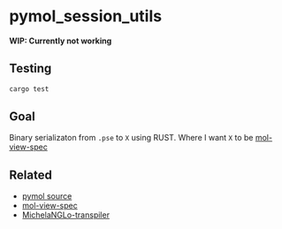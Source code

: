 # pymol_session_utils

**WIP: Currently not working**

## Testing

```sh
cargo test
```


## Goal

Binary serializaton from `.pse` to `X` using RUST. Where I want `X` to be [mol-view-spec](https://github.com/molstar/mol-view-spec)

## Related

- [pymol source](https://github.com/schrodinger/pymol-open-source)
- [mol-view-spec](https://github.com/molstar/mol-view-spec)
- [MichelaNGLo-transpiler](https://github.com/matteoferla/MichelaNGLo-transpiler)
